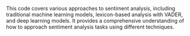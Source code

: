 This code covers various approaches to sentiment analysis, including traditional machine learning models, lexicon-based analysis with VADER, and deep learning models. It provides a comprehensive understanding of how to approach sentiment analysis tasks using different techniques.
